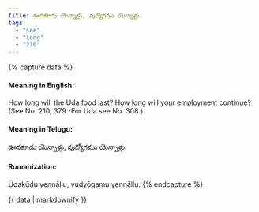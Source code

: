 ```yaml
---
title: ఊదకూడు యెన్నాళ్లు, వుద్యోగము యెన్నాళ్లు.
tags:
  - "see"
  - "long"
  - "210"
---
```


{% capture data %}
#### Meaning in English:
How long will the Uda food last? How long will your employment continue?
(See No. 210, 379.-For Uda see No. 308.)

#### Meaning in Telugu:
ఊదకూడు యెన్నాళ్లు, వుద్యోగము యెన్నాళ్లు.

#### Romanization:
Ūdakūḍu yennāḷlu, vudyōgamu yennāḷlu.
{% endcapture %}

{{ data | markdownify }}

